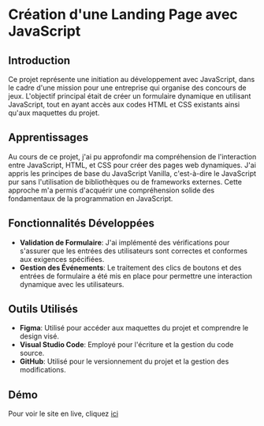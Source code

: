 ﻿# Création d'une Landing Page avec JavaScript

## Introduction
Ce projet représente une initiation au développement avec JavaScript, dans le cadre d'une mission pour une entreprise qui organise des concours de jeux. L'objectif principal était de créer un formulaire dynamique en utilisant JavaScript, tout en ayant accès aux codes HTML et CSS existants ainsi qu'aux maquettes du projet.

## Apprentissages
Au cours de ce projet, j'ai pu approfondir ma compréhension de l'interaction entre JavaScript, HTML, et CSS pour créer des pages web dynamiques. J'ai appris les principes de base du JavaScript Vanilla, c'est-à-dire le JavaScript pur sans l'utilisation de bibliothèques ou de frameworks externes. Cette approche m'a permis d'acquérir une compréhension solide des fondamentaux de la programmation en JavaScript.

## Fonctionnalités Développées
- **Validation de Formulaire**: J'ai implémenté des vérifications pour s'assurer que les entrées des utilisateurs sont correctes et conformes aux exigences spécifiées.
- **Gestion des Événements**: Le traitement des clics de boutons et des entrées de formulaire a été mis en place pour permettre une interaction dynamique avec les utilisateurs.

## Outils Utilisés
- **Figma**: Utilisé pour accéder aux maquettes du projet et comprendre le design visé.
- **Visual Studio Code**: Employé pour l'écriture et la gestion du code source.
- **GitHub**: Utilisé pour le versionnement du projet et la gestion des modifications.

## Démo
Pour voir le site en live, cliquez [ici](https://creez-une-landing-page-avec-javascript.onrender.com/)

